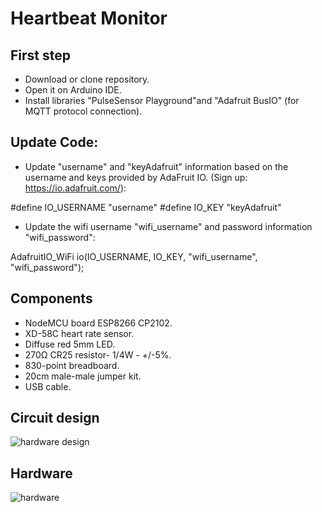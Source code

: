 # Heartbeat Monitor

## First step

- Download or clone repository.
- Open it on Arduino IDE.
- Install libraries "PulseSensor Playground"and "Adafruit BusIO" (for MQTT protocol connection).

## Update Code:

- Update "username" and "keyAdafruit" information based on the username and keys provided by AdaFruit IO. (Sign up: https://io.adafruit.com/):

#define IO_USERNAME  "username"
#define IO_KEY       "keyAdafruit"

- Update the wifi username "wifi_username" and password information "wifi_password":

AdafruitIO_WiFi io(IO_USERNAME, IO_KEY, "wifi_username", "wifi_password");

## Components

- NodeMCU board ESP8266 CP2102.
- XD-58C heart rate sensor.
- Diffuse red 5mm LED.
- 270Ω CR25 resistor- 1/4W - +/-5%.
- 830-point breadboard.
- 20cm male-male jumper kit.
- USB cable.

## Circuit design

![hardware design](https://user-images.githubusercontent.com/72820242/202512285-61477cc2-53e2-4ff1-bcdd-bb70cb744e9e.png)

## Hardware

![hardware](https://user-images.githubusercontent.com/72820242/202513721-fb2cfa0e-e2fd-411e-b28c-42cb35f316cc.png)

